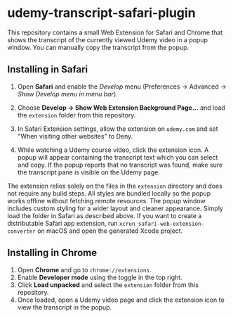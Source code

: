 # udemy-transcript-safari-plugin

This repository contains a small Web Extension for Safari and Chrome
that shows the transcript of the currently viewed Udemy video in a popup window.
You can manually copy the transcript from the popup.

## Installing in Safari

1. Open **Safari** and enable the *Develop* menu (Preferences → Advanced →
   *Show Develop menu in menu bar*).
2. Choose **Develop → Show Web Extension Background Page…** and load the
   `extension` folder from this repository.

3. In Safari Extension settings, allow the extension on `udemy.com` and set "When visiting other websites" to Deny.
4. While watching a Udemy course video, click the extension icon. A popup will
   appear containing the transcript text which you can select and copy. If the
   popup reports that no transcript was found, make sure the transcript pane is
   visible on the Udemy page.

The extension relies solely on the files in the `extension` directory and does
not require any build steps. All styles are bundled locally so the popup works
offline without fetching remote resources. The popup window includes custom
styling for a wider layout and cleaner appearance. Simply load the folder in Safari as described above. If you want to create a distributable Safari app extension,
run `xcrun safari-web-extension-converter` on macOS and open the generated
Xcode project.

## Installing in Chrome

1. Open **Chrome** and go to `chrome://extensions`.
2. Enable **Developer mode** using the toggle in the top right.
3. Click **Load unpacked** and select the `extension` folder from this repository.
4. Once loaded, open a Udemy video page and click the extension icon to view the transcript in the popup.
